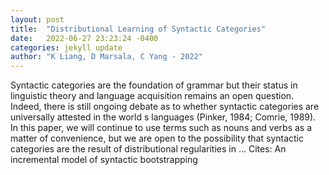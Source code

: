```yaml
---
layout: post
title:  "Distributional Learning of Syntactic Categories"
date:   2022-06-27 23:23:24 -0400
categories: jekyll update
author: "K Liang, D Marsala, C Yang - 2022"
---
```

Syntactic categories are the foundation of grammar but their status in linguistic theory and language acquisition remains an open question. Indeed, there is still ongoing debate as to whether syntactic categories are universally attested in the world s languages (Pinker, 1984; Comrie, 1989). In this paper, we will continue to use terms such as nouns and verbs as a matter of convenience, but we are open to the possibility that syntactic categories are the result of distributional regularities in …
Cites: ‪An incremental model of syntactic bootstrapping‬  